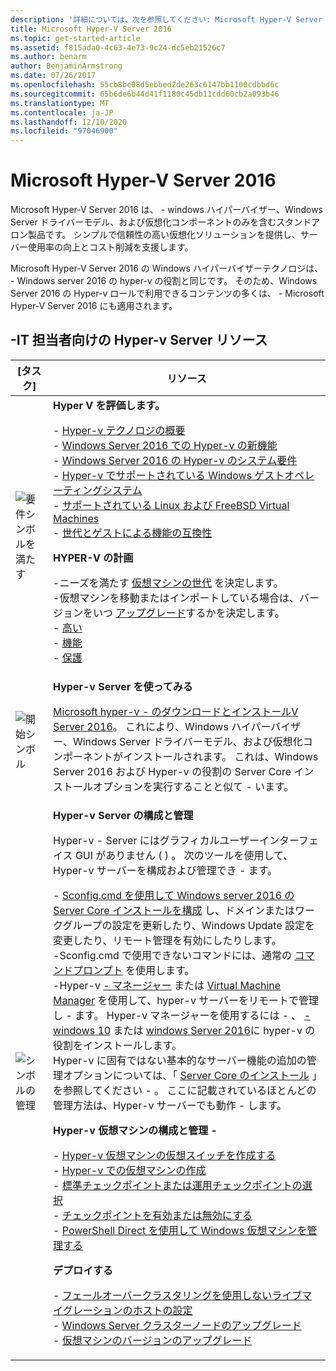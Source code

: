 ```yaml
---
description: '詳細については、次を参照してください: Microsoft Hyper-V Server 2016'
title: Microsoft Hyper-V Server 2016
ms.topic: get-started-article
ms.assetid: f815ada0-4c63-4e73-9c24-dc5eb21526c7
ms.author: benarm
author: BenjaminArmstrong
ms.date: 07/26/2017
ms.openlocfilehash: 55cb8be08d5ebbed2de263c6147bb1100cdbbd6c
ms.sourcegitcommit: 65b6de6b44d41f1180c45db11cdd60cb2a093b46
ms.translationtype: MT
ms.contentlocale: ja-JP
ms.lasthandoff: 12/10/2020
ms.locfileid: "97046900"
---
```

# <a name="microsoft-hyper-v-server-2016"></a>Microsoft Hyper-V Server 2016

Microsoft Hyper-V Server 2016 は、 \- windows ハイパーバイザー、Windows Server ドライバーモデル、および仮想化コンポーネントのみを含むスタンドアロン製品です。 シンプルで信頼性の高い仮想化ソリューションを提供し、サーバー使用率の向上とコスト削減を支援します。

Microsoft Hyper-V Server 2016 の Windows ハイパーバイザーテクノロジは、 \- Windows server 2016 の hyper-v の役割と同じです。 そのため、Windows Server 2016 の Hyper-v ロールで利用できるコンテンツの多くは、 \- Microsoft Hyper-V Server 2016 にも適用されます。

## <a name="hyper-v-server-resources-for-it-pros"></a>\-IT 担当者向けの Hyper-v Server リソース

|[タスク]|リソース|
|-|-|
|![要件シンボルを満たす](media/All_Symbols_MeetsRequirements.png)|**Hyper V を評価します。**<p>-   [Hyper-v テクノロジの概要](hyper-v-technology-overview.md)<br />- [Windows Server 2016 での Hyper-v の新機能](what-s-new-in-hyper-v-on-windows.md)<br />-   [Windows Server 2016 の Hyper-v のシステム要件](system-requirements-for-hyper-v-on-windows.md)<br />-   [Hyper-v でサポートされている Windows ゲストオペレーティングシステム](supported-windows-guest-operating-systems-for-hyper-v-on-windows.md)<br />-   [サポートされている Linux および FreeBSD Virtual Machines](supported-linux-and-freebsd-virtual-machines-for-hyper-v-on-windows.md)<br />-   [世代とゲストによる機能の互換性](hyper-v-feature-compatibility-by-generation-and-guest.md)<p>**HYPER-V の計画**<p>-ニーズを満たす [仮想マシンの世代](plan/should-i-create-a-generation-1-or-2-virtual-machine-in-hyper-v.md)  を決定します。 <br/>-仮想マシンを移動またはインポートしている場合は、バージョンをいつ [アップグレード](deploy/upgrade-virtual-machine-version-in-hyper-v-on-windows-or-windows-server.md)するかを決定します。 <br />- [高い](plan/plan-hyper-v-scalability-in-windows-server.md) <br />- [機能](plan/plan-hyper-v-networking-in-windows-server.md) <br />- [保護](plan/plan-hyper-v-security-in-windows-server.md)|
|![開始シンボル](media/All_Symbols_GetStarted.png)|**Hyper-v Server を使ってみる**<p>[Microsoft hyper-v \- のダウンロードとインストールV Server 2016](https://www.microsoft.com/evalcenter/evaluate-hyper-v-server-2016)。 これにより、Windows ハイパーバイザー、Windows Server ドライバーモデル、および仮想化コンポーネントがインストールされます。 これは、Windows Server 2016 および Hyper-v の役割の Server Core インストールオプションを実行することと似て \- います。|
|![シンボルの管理](media/All_Symbols_Administrator.png)|**Hyper-v Server の構成と管理**<p>Hyper-v \- Server にはグラフィカルユーザーインターフェイス GUI がありません \( \) 。 次のツールを使用して、Hyper-v サーバーを構成および管理でき \- ます。<p>-   [Sconfig.cmd を使用して Windows server 2016 の Server Core インストールを構成](../../get-started/sconfig-on-ws2016.md) し、ドメインまたはワークグループの設定を更新したり、Windows Update 設定を変更したり、リモート管理を有効にしたりします。<br />-Sconfig.cmd で使用できないコマンドには、通常の [コマンドプロンプト](../../administration/windows-commands/windows-commands.md) を使用します。<br />-Hyper-v [ \- マネージャー](./manage/remotely-manage-hyper-v-hosts.md) または [Virtual Machine Manager](/system-center/vmm) を使用して、hyper-v サーバーをリモートで管理し \- ます。 Hyper-v マネージャーを使用するには \- 、 [ \- windows 10](/virtualization/hyper-v-on-windows/quick-start/enable-hyper-v) または [windows Server 2016](get-started/install-the-hyper-v-role-on-windows-server.md)に hyper-v の役割をインストールします。<br />Hyper-v に固有ではない基本的なサーバー機能の追加の管理オプションについては、「 [Server Core のインストール](../../get-started/getting-started-with-server-core.md) 」を参照してください \- 。 ここに記載されているほとんどの管理方法は、Hyper-v サーバーでも動作 \- します。<p>**Hyper-v 仮想マシンの構成と管理 \-**<p>-   [Hyper-v 仮想マシンの仮想スイッチを作成する](get-started/create-a-virtual-switch-for-hyper-v-virtual-machines.md)<br />-   [Hyper-v での仮想マシンの作成](get-started/create-a-virtual-machine-in-hyper-v.md)<br />-   [標準チェックポイントまたは運用チェックポイントの選択](manage/choose-between-standard-or-production-checkpoints-in-hyper-v.md)<br />-   [チェックポイントを有効または無効にする](manage/enable-or-disable-checkpoints-in-hyper-v.md)<br />-   [PowerShell Direct を使用して Windows 仮想マシンを管理する](manage/manage-windows-virtual-machines-with-powershell-direct.md) <p>**デプロイする**<p>-   [フェールオーバークラスタリングを使用しないライブマイグレーションのホストの設定](deploy/set-up-hosts-for-live-migration-without-failover-clustering.md)<br />- [Windows Server クラスターノードのアップグレード](../../failover-clustering/cluster-operating-system-rolling-upgrade.md)<br />- [仮想マシンのバージョンのアップグレード](deploy/upgrade-virtual-machine-version-in-hyper-v-on-windows-or-windows-server.md)<br />|
